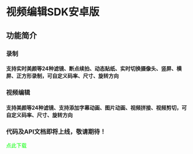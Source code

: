
# 视频编辑SDK安卓版
## 功能简介
### 录制
#### 支持实时美颜等24种滤镜、断点续拍、动态贴纸、实时切换摄像头、竖屏、横屏、正方形录制，可自定义码率、尺寸、旋转方向
### 视频编辑
#### 支持美颜等24种滤镜、支持添加字幕动画、图片动画、视频拼接、视频剪切，可自定义码率、尺寸、旋转方向


### 代码及API文档即将上线，敬请期待！
<font color="#00ff00">点此下载</font>
